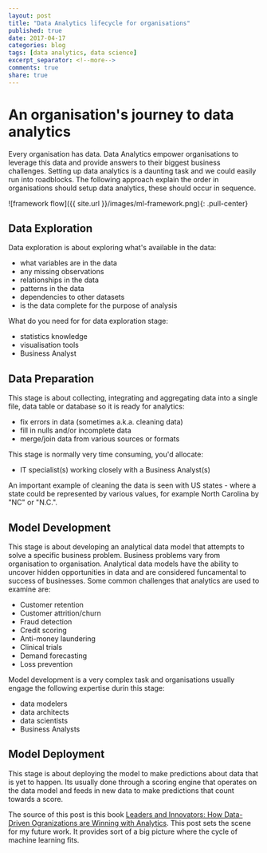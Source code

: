 ```yaml
---
layout: post
title: "Data Analytics lifecycle for organisations"
published: true
date: 2017-04-17
categories: blog
tags: [data analytics, data science]
excerpt_separator: <!--more-->
comments: true
share: true
---
```


# An organisation's journey to data analytics

Every organisation has data. Data Analytics empower organisations to leverage this data and provide answers to their biggest business challenges. Setting up data analytics is a daunting task <!--more-->
 and we could easily run into roadblocks. The following approach explain the order in organisations should setup data analytics, these should occur in sequence.

![framework flow]({{ site.url }}/images/ml-framework.png){: .pull-center}

## Data Exploration

Data exploration is about exploring what's available in the data:

* what variables are in the data
* any missing observations
* relationships in the data
* patterns in the data
* dependencies to other datasets
* is the data complete for the purpose of analysis

What do you need for for data exploration stage:

* statistics knowledge
* visualisation tools
* Business Analyst

## Data Preparation

This stage is about collecting, integrating and aggregating data into a single file, data table or database so it is ready for analytics:

* fix errors in data (sometimes a.k.a. cleaning data)
* fill in nulls and/or incomplete data
* merge/join data from various sources or formats

This stage is normally very time consuming, you'd allocate:

* IT specialist(s) working closely with a Business Analyst(s)

An important example of cleaning the data is seen with US states - where a state could be represented by various values, for example North Carolina by "NC" or "N.C.".

## Model Development

This stage is about developing an analytical data model that attempts to solve a specific business problem. Business problems vary from organisation to organisation. Analytical data models have the ability to uncover hidden opportunities in data and are considered funcamental to success of businesses. Some common challenges that analytics are used to examine are:

* Customer retention
* Customer attrition/churn
* Fraud detection
* Credit scoring
* Anti-money laundering
* Clinical trials
* Demand forecasting
* Loss prevention

Model development is a very complex task and organisations usually engage the following expertise durin this stage:

* data modelers
* data architects
* data scientists
* Business Analysts

## Model Deployment

This stage is about deploying the model to make predictions about data that is yet to happen. Its usually done through a scoring engine that operates on the data model and feeds in new data to make predictions that count towards a score. 


The source of this post is this book [Leaders and Innovators: How Data-Driven Ogranizations are Winning with Analytics](http://au.wiley.com/WileyCDA/WileyTitle/productCd-1119232570.html). This post sets the scene for my future work. It provides sort of a big picture where the cycle of machine learning fits. 
